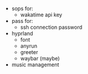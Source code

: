 - sops for:
  - wakatime api key
- pass for:
  - ssh connection password
- hyprland
  - font
  - anyrun
  - greeter
  - waybar (maybe)
- music management

